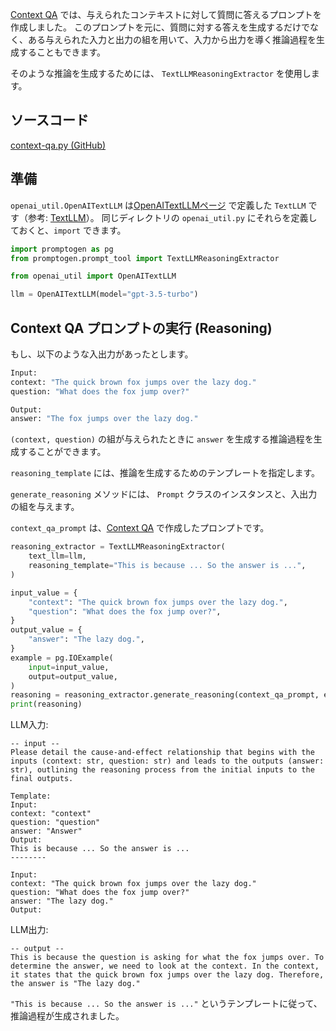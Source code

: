 [Context QA](context-qa.md) では、与えられたコンテキストに対して質問に答えるプロンプトを作成しました。
このプロンプトを元に、質問に対する答えを生成するだけでなく、ある与えられた入力と出力の組を用いて、入力から出力を導く推論過程を生成することもできます。

そのような推論を生成するためには、 `TextLLMReasoningExtractor` を使用します。

## ソースコード

[context-qa.py (GitHub)](https://github.com/zawakin/promptogen/tree/742485c4690788d2866635bcd3b5eda580cf5b1a/examples/promptcreation/context_qa_prompt.py)

## 準備

`openai_util.OpenAITextLLM` は[OpenAITextLLMページ](openai-text-llm.md) で定義した `TextLLM` です（参考: [TextLLM](../getting-started/text-llm.md)）。
同じディレクトリの `openai_util.py` にそれらを定義しておくと、`import` できます。

```python
import promptogen as pg
from promptogen.prompt_tool import TextLLMReasoningExtractor

from openai_util import OpenAITextLLM

llm = OpenAITextLLM(model="gpt-3.5-turbo")

```

## Context QA プロンプトの実行 (Reasoning)

もし、以下のような入出力があったとします。

```python
Input:
context: "The quick brown fox jumps over the lazy dog."
question: "What does the fox jump over?"

Output:
answer: "The fox jumps over the lazy dog."
```

`(context, question)` の組が与えられたときに `answer` を生成する推論過程を生成することができます。


`reasoning_template` には、推論を生成するためのテンプレートを指定します。

`generate_reasoning` メソッドには、 `Prompt` クラスのインスタンスと、入出力の組を与えます。

`context_qa_prompt` は、[Context QA](context-qa.md) で作成したプロンプトです。

```python
reasoning_extractor = TextLLMReasoningExtractor(
    text_llm=llm,
    reasoning_template="This is because ... So the answer is ...",
)

input_value = {
    "context": "The quick brown fox jumps over the lazy dog.",
    "question": "What does the fox jump over?",
}
output_value = {
    "answer": "The lazy dog.",
}
example = pg.IOExample(
    input=input_value,
    output=output_value,
)
reasoning = reasoning_extractor.generate_reasoning(context_qa_prompt, example)
print(reasoning)
```

LLM入力:

```console
-- input --
Please detail the cause-and-effect relationship that begins with the inputs (context: str, question: str) and leads to the outputs (answer: str), outlining the reasoning process from the initial inputs to the final outputs.

Template:
Input:
context: "context"
question: "question"
answer: "Answer"
Output:
This is because ... So the answer is ...
--------

Input:
context: "The quick brown fox jumps over the lazy dog."
question: "What does the fox jump over?"
answer: "The lazy dog."
Output:
```

LLM出力:

```console
-- output --
This is because the question is asking for what the fox jumps over. To determine the answer, we need to look at the context. In the context, it states that the quick brown fox jumps over the lazy dog. Therefore, the answer is "The lazy dog."
```

`"This is because ... So the answer is ..."` というテンプレートに従って、推論過程が生成されました。
